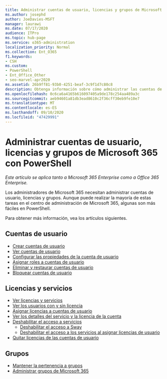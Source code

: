 ```yaml
---
title: Administrar cuentas de usuario, licencias y grupos de Microsoft 365 con PowerShell
ms.author: josephd
author: JoeDavies-MSFT
manager: laurawi
ms.date: 07/17/2020
audience: ITPro
ms.topic: hub-page
ms.service: o365-administration
localization_priority: Normal
ms.collection: Ent_O365
f1.keywords:
- CSH
ms.custom:
- PowerShell
- Ent_Office_Other
- seo-marvel-apr2020
ms.assetid: 26b9ff81-93b0-4251-beaf-3c9f1d7c80c8
description: Obtenga información sobre cómo administrar las cuentas de usuario, las licencias y los grupos de Microsoft 365 con PowerShell.
ms.openlocfilehash: 0c6ca6a4165b616097405a9de178c254aa489a3c
ms.sourcegitcommit: aeb94601a81db3ead8610c2f36cff30eb9fe10e7
ms.translationtype: MT
ms.contentlocale: es-ES
ms.lasthandoff: 09/10/2020
ms.locfileid: "47429991"
---
```

# <a name="manage-microsoft-365-user-accounts-licenses-and-groups-with-powershell"></a>Administrar cuentas de usuario, licencias y grupos de Microsoft 365 con PowerShell

*Este artículo se aplica tanto a Microsoft 365 Enterprise como a Office 365 Enterprise.*

Los administradores de Microsoft 365 necesitan administrar cuentas de usuario, licencias y grupos. Aunque puede realizar la mayoría de estas tareas en el centro de administración de Microsoft 365, algunas son más fáciles en PowerShell.

Para obtener más información, vea los artículos siguientes.

## <a name="user-accounts"></a>Cuentas de usuario

- [Crear cuentas de usuario](create-user-accounts-with-microsoft-365-powershell.md)
- [Ver cuentas de usuario](view-user-accounts-with-microsoft-365-powershell.md)
- [Configurar las propiedades de la cuenta de usuario](configure-user-account-properties-with-microsoft-365-powershell.md)
- [Asignar roles a cuentas de usuario](assign-roles-to-user-accounts-with-microsoft-365-powershell.md)
- [Eliminar y restaurar cuentas de usuario](delete-and-restore-user-accounts-with-microsoft-365-powershell.md)
- [Bloquear cuentas de usuario](block-user-accounts-with-microsoft-365-powershell.md)

## <a name="licenses-and-services"></a>Licencias y servicios
- [Ver licencias y servicios](view-licenses-and-services-with-microsoft-365-powershell.md)
- [Ver los usuarios con y sin licencia](view-licensed-and-unlicensed-users-with-microsoft-365-powershell.md)
- [Asignar licencias a cuentas de usuario](assign-licenses-to-user-accounts-with-microsoft-365-powershell.md)
- [Ver los detalles del servicio y la licencia de la cuenta](view-account-license-and-service-details-with-microsoft-365-powershell.md)
- [Deshabilitar el acceso a servicios](disable-access-to-services-with-microsoft-365-powershell.md)
  - [Deshabilitar el acceso a Sway](disable-access-to-sway-with-microsoft-365-powershell.md)
  - [Deshabilitar el acceso a los servicios al asignar licencias de usuario](disable-access-to-services-while-assigning-user-licenses.md)
- [Quitar licencias de las cuentas de usuario](remove-licenses-from-user-accounts-with-microsoft-365-powershell.md)

## <a name="groups"></a>Grupos
- [Mantener la pertenencia a grupos](maintain-group-membership-with-microsoft-365-powershell.md)
- [Administrar grupos de Microsoft 365](manage-microsoft-365-groups-with-powershell.md)
